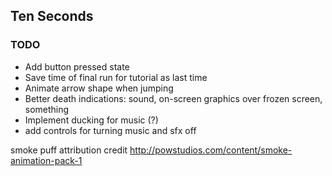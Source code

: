 ## Ten Seconds

### TODO

* Add button pressed state
* Save time of final run for tutorial as last time
* Animate arrow shape when jumping
* Better death indications: sound, on-screen graphics over frozen screen, something
* Implement ducking for music (?)
* add controls for turning music and sfx off

smoke puff attribution credit
http://powstudios.com/content/smoke-animation-pack-1